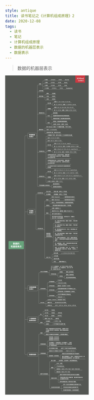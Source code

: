 ```yaml
---
style: antique
title: 读书笔记之《计算机组成原理》2
date: 2020-12-08
tags:
  - 读书
  - 笔记
  - 计算机组成原理
  - 数据的机器层表示
  - 数据表示
---
```


> 数据的机器层表示

![知识点梳理（右键在新窗口单独查看）](Computer-Organization-2-Representing-Information/key-knowlages.png '=1000px-500px')
